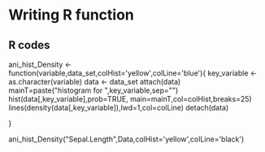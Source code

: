 Writing R function
===========

## R codes
ani_hist_Density <- function(variable,data_set,colHist='yellow',colLine='blue'){
  key_variable <- as.character(variable)
	data <- data_set
	attach(data)
	mainT=paste("histogram for ",key_variable,sep="")
	hist(data[,key_variable],prob=TRUE,
         main=mainT,col=colHist,breaks=25)	
	lines(density(data[,key_variable]),lwd=1,col=colLine)
	detach(data)
	
}

ani_hist_Density("Sepal.Length",Data,colHist='yellow',colLine='black')
